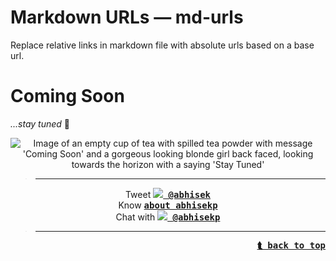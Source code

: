 # Markdown URLs &mdash; md-urls

Replace relative links in markdown file with absolute urls based on a base url.

# Coming Soon
*...stay tuned* :musical_note:

<div align="center" style="text-align:center">
<img src="https://i.imgur.com/UyyfrK4.jpg" alt="Image of an empty cup of tea with spilled tea powder with message 'Coming Soon' and a gorgeous looking blonde girl back faced, looking towards the horizon with a saying 'Stay Tuned'">
</div>

> ----
<p align="center">
Tweet <kbd><a href="https://twitter.com/abhisek"><b><img src="https://i.imgur.com/wOPZd0Y.png?1"> @abhisek</b></a></kbd><br>
Know <kbd><b><a href="https://about.me/abhisekp">about abhisekp</a></b></kbd><br>
Chat with <kbd><a href="https://gitter.im/abhisekp">
<img src="https://i.imgur.com/ThSWa6Y.png?2"> <b>@abhisekp</b></a></kbd>
</p>

> ----

<div align="right">
<kbd><a href="#test-npm-app-top"><b>⮬ back to top</b></a></kbd>
</div>
